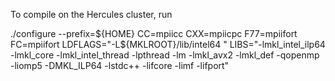 To compile on the Hercules cluster, run

./configure --prefix=${HOME} CC=mpiicc CXX=mpiicpc F77=mpiifort FC=mpiifort   LDFLAGS="-L${MKLROOT}/lib/intel64  " LIBS="-lmkl_intel_ilp64 -lmkl_core -lmkl_intel_thread -lpthread -lm  -lmkl_avx2  -lmkl_def -qopenmp -liomp5 -DMKL_ILP64  -lstdc++ -lifcore -limf -lifport"
